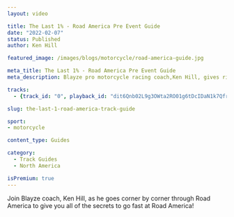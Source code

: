```yaml
---
layout: video

title: The Last 1% - Road America Pre Event Guide
date: "2022-02-07"
status: Published
author: Ken Hill

featured_image: /images/blogs/motorcycle/road-america-guide.jpg

meta_title: The Last 1% - Road America Pre Event Guide
meta_description: Blayze pro motorcycle racing coach,Ken Hill, gives riders all of his secrets to turning fast lap around the famed Road America race track.

tracks:
  - {track_id: "0", playback_id: "dit6Qnb02L9g3OWta2RO01g6tDcIDaN1k7Qfrv2NOLh14", lesson_name: "Going Fast at Road America", lesson_desc: "Join Blayze coach, Ken Hill, as he goes corner by corner around Virginia International Raceway and gives you everything you need to know to turn fast laps around one of the best racetracks in the U.S.!"}

slug: the-last-1-road-america-track-guide

sport:
- motorcycle

content_type: Guides

category:
  - Track Guides
  - North America 

isPremium: true
---
```


Join Blayze coach, Ken Hill, as he goes corner by corner through Road America to give you all of the secrets to go fast at Road America!